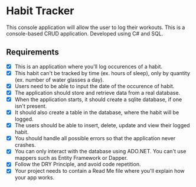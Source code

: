 # Habit Tracker #

This console application will allow the user to log their workouts.
This is a console-based CRUD application. Developed using C# and SQL.

## Requirements ##

-[x] This is an application where you'll log occurences of a habit.
-[x] This habit can't be tracked by time (ex. hours of sleep), only by quantity (ex. number of water glasses a day).
-[x] Users need to be able to input the date of the occurence of habit.
-[x] The application should store and retrieve data from a real database.
-[x] When the application starts, it should create a sqlite database, if one isn't present.
-[x] It should also create a table in the database, where the habit will be logged.
-[x] The users should be able to insert, delete, update and view their logged habit.
-[x] You should handle all possible errors so that the application never crashes.
-[x] You can only interact with the database using ADO.NET. You can't use mappers such as Entity Framework or Dapper.
-[x] Follow the DRY Principle, and avoid code repetition.
-[x] Your project needs to contain a Read Me file where you'll explain how your app works.